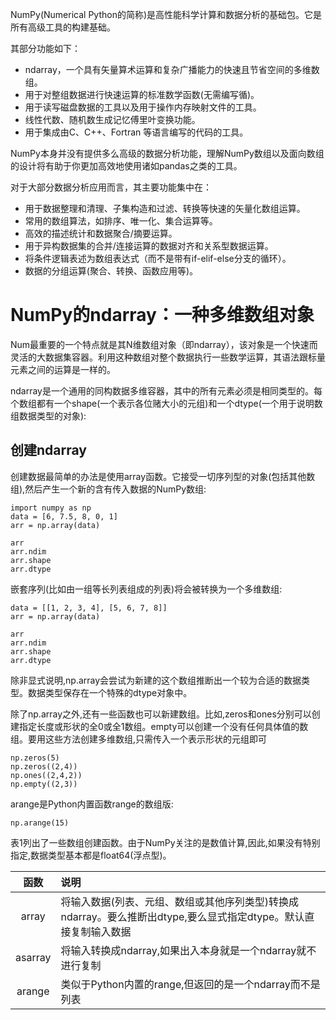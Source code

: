 NumPy(Numerical Python的简称)是高性能科学计算和数据分析的基础包。它是所有高级工具的构建基础。

其部分功能如下：

- ndarray，一个具有矢量算术运算和复杂广播能力的快速且节省空间的多维数组。
- 用于对整组数据进行快速运算的标准数学函数(无需编写循)。
- 用于读写磁盘数据的工具以及用于操作内存映射文件的工具。
- 线性代数、随机数生成记忆傅里叶变换功能。
- 用于集成由C、C++、Fortran 等语言编写的代码的工具。

NumPy本身并没有提供多么高级的数据分析功能，理解NumPy数组以及面向数组的设计将有助于你更加高效地使用诸如pandas之类的工具。

对于大部分数据分析应用而言，其主要功能集中在：

- 用于数据整理和清理、子集构造和过滤、转换等快速的矢量化数组运算。
- 常用的数组算法，如排序、唯一化、集合运算等。
- 高效的描述统计和数据聚合/摘要运算。
- 用于异构数据集的合并/连接运算的数据对齐和关系型数据运算。
- 将条件逻辑表述为数组表达式（而不是带有if-elif-else分支的循环）。
- 数据的分组运算(聚合、转换、函数应用等)。

# NumPy的ndarray：一种多维数组对象

Num最重要的一个特点就是其N维数组对象（即ndarray），该对象是一个快速而灵活的大数据集容器。利用这种数组对整个数据执行一些数学运算，其语法跟标量元素之间的运算是一样的。

ndarray是一个通用的同构数据多维容器，其中的所有元素必须是相同类型的。每个数组都有一个shape(一个表示各位赌大小的元组)和一个dtype(一个用于说明数组数据类型的对象):

## 创建ndarray

创建数据最简单的办法是使用array函数。它接受一切序列型的对象(包括其他数组),然后产生一个新的含有传入数据的NumPy数组:

```
import numpy as np
data = [6, 7.5, 8, 0, 1]
arr = np.array(data)

arr
arr.ndim
arr.shape
arr.dtype
```

嵌套序列(比如由一组等长列表组成的列表)将会被转换为一个多维数组:

```
data = [[1, 2, 3, 4], [5, 6, 7, 8]]
arr = np.array(data)

arr
arr.ndim
arr.shape
arr.dtype
```

除非显式说明,np.array会尝试为新建的这个数组推断出一个较为合适的数据类型。数据类型保存在一个特殊的dtype对象中。

除了np.array之外,还有一些函数也可以新建数组。比如,zeros和ones分别可以创建指定长度或形状的全0或全1数组。empty可以创建一个没有任何具体值的数组。要用这些方法创建多维数组,只需传入一个表示形状的元组即可
```
np.zeros(5)
np.zeros((2,4))
np.ones((2,4,2))
np.empty((2,3))
```

arange是Python内置函数range的数组版:
```
np.arange(15)
```
表1列出了一些数组创建函数。由于NumPy关注的是数值计算,因此,如果没有特别指定,数据类型基本都是float64(浮点型)。

|函数|说明|
|:---:|:---|
|array|将输入数据(列表、元组、数组或其他序列类型)转换成ndarray。要么推断出dtype,要么显式指定dtype。默认直接复制输入数据|
|asarray|将输入转换成ndarray,如果出入本身就是一个ndarray就不进行复制|
|arange|类似于Python内置的range,但返回的是一个ndarray而不是列表|


